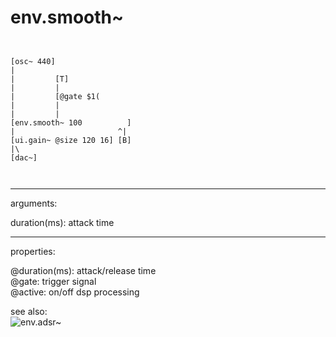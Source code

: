 # env.smooth~

```


[osc~ 440]
|
|         [T]
|         |
|         [@gate $1(
|         |
|         |
[env.smooth~ 100          ]
|                       ^|
[ui.gain~ @size 120 16] [B]
|\
[dac~]

            
```
---
arguments:

duration(ms): attack time<br>

---
properties:

@duration(ms): attack/release time<br>
@gate: trigger signal<br>
@active: on/off dsp
            processing<br>

see also:<br>
![env.adsr~]("img/object_env.adsr~.png")

